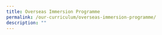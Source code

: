 ```yaml
---
title: Overseas Immersion Programme
permalink: /our-curriculum/overseas-immersion-programme/
description: ""
---
```


